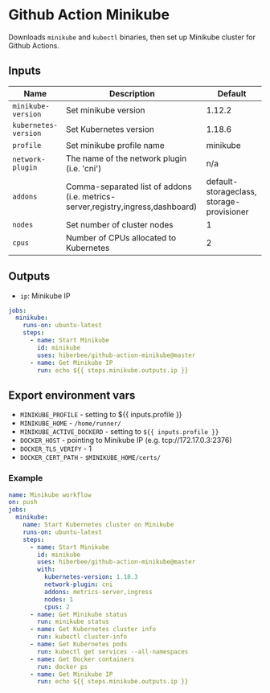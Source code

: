 # Github Action Minikube

Downloads `minikube` and `kubectl` binaries, then set up Minikube cluster for Github Actions.

## Inputs

| Name | Description | Default |
| ---- | ----------- | ------- |
| `minikube-version` | Set minikube version | 1.12.2 |
| `kubernetes-version` | Set Kubernetes version | 1.18.6 |
| `profile` | Set minikube profile name | minikube |
| `network-plugin` | The name of the network plugin (i.e. 'cni') | n/a |
| `addons` | Comma-separated list of addons (i.e. metrics-server,registry,ingress,dashboard) | default-storageclass, storage-provisioner |
| `nodes` | Set number of cluster nodes | 1 |
| `cpus` | Number of CPUs allocated to Kubernetes | 2 |

## Outputs

- `ip`: Minikube IP

```yaml
jobs:
  minikube:
    runs-on: ubuntu-latest
    steps:
      - name: Start Minikube
        id: minikube
        uses: hiberbee/github-action-minikube@master
      - name: Get Minikube IP
        run: echo ${{ steps.minikube.outputs.ip }}
```

## Export environment vars

- `MINIKUBE_PROFILE` - setting to ${{ inputs.profile }}
- `MINIKUBE_HOME` - `/home/runner/`
- `MINIKUBE_ACTIVE_DOCKERD` - setting to `${{ inputs.profile }}`
- `DOCKER_HOST` - pointing to Minikube IP (e.g. tcp://172.17.0.3:2376)
- `DOCKER_TLS_VERIFY` - 1
- `DOCKER_CERT_PATH` - `$MINIKUBE_HOME/certs/`

### Example

```yaml
name: Minikube workflow
on: push
jobs:
  minikube:
    name: Start Kubernetes cluster on Minikube
    runs-on: ubuntu-latest
    steps:
      - name: Start Minikube
        id: minikube
        uses: hiberbee/github-action-minikube@master
        with:
          kubernetes-version: 1.18.3
          network-plugin: cni
          addons: metrics-server,ingress
          nodes: 1
          cpus: 2
      - name: Get Minikube status
        run: minikube status
      - name: Get Kubernetes cluster info
        run: kubectl cluster-info
      - name: Get Kubernetes pods
        run: kubectl get services --all-namespaces
      - name: Get Docker containers
        run: docker ps
      - name: Get Minikube IP
        run: echo ${{ steps.minikube.outputs.ip }}
```
